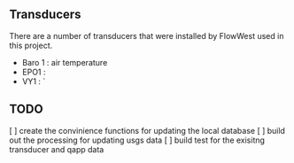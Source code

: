 ## Transducers 

There are a number of transducers that were installed by FlowWest
used in this project. 

* Baro 1 : air temperature
* EPO1 : 
* VY1 : `


## TODO

[ ] create the convinience functions for updating the local database
[ ] build out the processing for updating usgs data
[ ] build test for the exisitng transducer and qapp data
